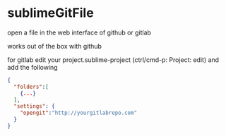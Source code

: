 sublimeGitFile
==============

open a file in the web interface of github or gitlab

works out of the box with github

for gitlab edit your project.sublime-project (ctrl/cmd-p: Project: edit)
and add the following

```json
{
  "folders":[
    {...}
  ],
  "settings": {
    "opengit":"http://yourgitlabrepo.com"
  }
}
```

